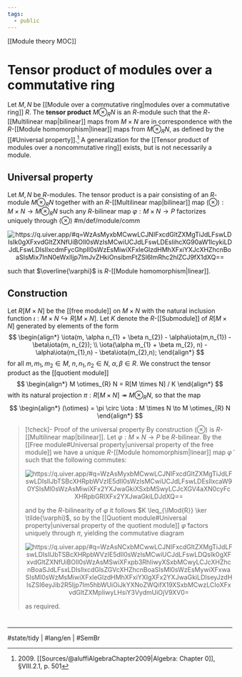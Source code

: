 ```yaml
---
tags:
  - public
---
```

[[Module theory MOC]]
# Tensor product of modules over a commutative ring

Let $M, N$ be [[Module over a commutative ring|modules over a commutative ring]] $R$.
The **tensor product** $M \otimes_{R} N$ is an $R$-module such that the $R$-[[Multilinear map|bilinear]] maps from $M \times N$ are in correspondence with the $R$-[[Module homomorphism|linear]] maps from $M \otimes_{R} N$, as defined by the [[#Universal property]].[^2009] 
A generalization for the [[Tensor product of modules over a noncommutative ring]] exists, but is not necessarily a module.

  [^2009]: 2009\. [[Sources/@aluffiAlgebraChapter2009|Algebra: Chapter 0]], §VIII.2.1, p. 501

## Universal property

Let $M, N$ be $R$-modules.
The tensor product is a pair consisting of an $R$-module $M \otimes_{R} N$ together with an $R$-[[Multilinear map|bilinear]] map $(\otimes) : M \times N \to M \otimes_{R} N$
such any $R$-bilinear map $\varphi : M \times N \to P$ factorizes uniquely through $(\otimes)$ #m/def/module/comm

<p align="center"><img align="center" src="https://i.upmath.me/svg/%0A%5Cusetikzlibrary%7Bcalc%7D%0A%5Cusetikzlibrary%7Bdecorations.pathmorphing%7D%0A%5Ctikzset%7Bcurve%2F.style%3D%7Bsettings%3D%7B%231%7D%2Cto%20path%3D%7B(%5Ctikztostart)%0A%20%20%20%20..%20controls%20(%24(%5Ctikztostart)!%5Cpv%7Bpos%7D!(%5Ctikztotarget)!%5Cpv%7Bheight%7D!270%3A(%5Ctikztotarget)%24)%0A%20%20%20%20and%20(%24(%5Ctikztostart)!1-%5Cpv%7Bpos%7D!(%5Ctikztotarget)!%5Cpv%7Bheight%7D!270%3A(%5Ctikztotarget)%24)%0A%20%20%20%20..%20(%5Ctikztotarget)%5Ctikztonodes%7D%7D%2C%0A%20%20%20%20settings%2F.code%3D%7B%5Ctikzset%7Bquiver%2F.cd%2C%231%7D%0A%20%20%20%20%20%20%20%20%5Cdef%5Cpv%23%231%7B%5Cpgfkeysvalueof%7B%2Ftikz%2Fquiver%2F%23%231%7D%7D%7D%2C%0A%20%20%20%20quiver%2F.cd%2Cpos%2F.initial%3D0.35%2Cheight%2F.initial%3D0%7D%0A%25%20TikZ%20arrowhead%2Ftail%20styles.%0A%5Ctikzset%7Btail%20reversed%2F.code%3D%7B%5Cpgfsetarrowsstart%7Btikzcd%20to%7D%7D%7D%0A%5Ctikzset%7B2tail%2F.code%3D%7B%5Cpgfsetarrowsstart%7BImplies%5Breversed%5D%7D%7D%7D%0A%5Ctikzset%7B2tail%20reversed%2F.code%3D%7B%5Cpgfsetarrowsstart%7BImplies%7D%7D%7D%0A%25%20TikZ%20arrow%20styles.%0A%5Ctikzset%7Bno%20body%2F.style%3D%7B%2Ftikz%2Fdash%20pattern%3Don%200%20off%201mm%7D%7D%0A%25%20https%3A%2F%2Fq.uiver.app%2F%23q%3DWzAsMyxbMCwwLCJNIFxcdGltZXMgTiJdLFswLDIsIk0gXFxvdGltZXNfUiBOIl0sWzIsMCwiUCJdLFswLDEsIihcXG90aW1lcykiLDJdLFswLDIsIlxcdmFycGhpIl0sWzEsMiwiXFxleGlzdHMhXFxiYXJcXHZhcnBoaSIsMix7InN0eWxlIjp7ImJvZHkiOnsibmFtZSI6ImRhc2hlZCJ9fX1dXQ%3D%3D%0A%5Cbegin%7Btikzcd%7D%5Bampersand%20replacement%3D%5C%26%5D%0A%09%7BM%20%5Ctimes%20N%7D%20%5C%26%5C%26%20P%20%5C%5C%0A%09%5C%5C%0A%09%7BM%20%5Cotimes_R%20N%7D%0A%09%5Carrow%5B%22%5Cvarphi%22%2C%20from%3D1-1%2C%20to%3D1-3%5D%0A%09%5Carrow%5B%22%7B(%5Cotimes)%7D%22'%2C%20from%3D1-1%2C%20to%3D3-1%5D%0A%09%5Carrow%5B%22%7B%5Cexists!%5Cbar%5Cvarphi%7D%22'%2C%20dashed%2C%20from%3D3-1%2C%20to%3D1-3%5D%0A%5Cend%7Btikzcd%7D%0A#invert" alt="https://q.uiver.app/#q=WzAsMyxbMCwwLCJNIFxcdGltZXMgTiJdLFswLDIsIk0gXFxvdGltZXNfUiBOIl0sWzIsMCwiUCJdLFswLDEsIihcXG90aW1lcykiLDJdLFswLDIsIlxcdmFycGhpIl0sWzEsMiwiXFxleGlzdHMhXFxiYXJcXHZhcnBoaSIsMix7InN0eWxlIjp7ImJvZHkiOnsibmFtZSI6ImRhc2hlZCJ9fX1dXQ==" /></p>

such that $\overline{\varphi}$ is $R$-[[Module homomorphism|linear]].

## Construction

Let $R[M \times N]$ be the [[free module]] on $M \times N$ with the natural inclusion function $\iota: M \times N \hookrightarrow R[M \times N]$.
Let $K$ denote the $R$-[[Submodule]] of $R[M \times N]$ generated by elements of the form
$$
\begin{align*}
\iota(m, \alpha n_{1} + \beta n_{2})  - \alpha\iota(m,n_{1}) - \beta\iota(m, n_{2}); \\
\iota(\alpha m_{1} + \beta m_{2}, n) - \alpha\iota(m_{1},n) - \beta\iota(m_{2},n);
\end{align*}
$$
for all $m,m_{1},m_{2} \in M$, $n,n_{1},n_{2} \in N$, $\alpha,\beta \in R$.
We construct the tensor product as the [[quotient module]]
$$
\begin{align*}
M \otimes_{R} N = R[M \times N] / K
\end{align*}
$$
with its natural projection $\pi : R[M \times N] \twoheadrightarrow M \otimes_{R} N$,
so that the map
$$
\begin{align*}
(\otimes) = \pi \circ \iota : M \times N \to M \otimes_{R} N
\end{align*}
$$

> [!check]- Proof of the universal property
> By construction $(\otimes)$ is $R$-[[Multilinear map|bilinear]].
> Let $\varphi : M \times N \to P$ be $R$-bilinear.
> By the [[Free module#Universal property|universal property of the free module]] we have a unique $R$-[[Module homomorphism|linear]] map $\tilde{\varphi}$ such that the following commutes:
>   
> <p align="center"><img align="center" src="https://i.upmath.me/svg/%0A%5Cusetikzlibrary%7Bcalc%7D%0A%5Cusetikzlibrary%7Bdecorations.pathmorphing%7D%0A%5Ctikzset%7Bcurve%2F.style%3D%7Bsettings%3D%7B%231%7D%2Cto%20path%3D%7B(%5Ctikztostart)%0A%20%20%20%20..%20controls%20(%24(%5Ctikztostart)!%5Cpv%7Bpos%7D!(%5Ctikztotarget)!%5Cpv%7Bheight%7D!270%3A(%5Ctikztotarget)%24)%0A%20%20%20%20and%20(%24(%5Ctikztostart)!1-%5Cpv%7Bpos%7D!(%5Ctikztotarget)!%5Cpv%7Bheight%7D!270%3A(%5Ctikztotarget)%24)%0A%20%20%20%20..%20(%5Ctikztotarget)%5Ctikztonodes%7D%7D%2C%0A%20%20%20%20settings%2F.code%3D%7B%5Ctikzset%7Bquiver%2F.cd%2C%231%7D%0A%20%20%20%20%20%20%20%20%5Cdef%5Cpv%23%231%7B%5Cpgfkeysvalueof%7B%2Ftikz%2Fquiver%2F%23%231%7D%7D%7D%2C%0A%20%20%20%20quiver%2F.cd%2Cpos%2F.initial%3D0.35%2Cheight%2F.initial%3D0%7D%0A%25%20TikZ%20arrowhead%2Ftail%20styles.%0A%5Ctikzset%7Btail%20reversed%2F.code%3D%7B%5Cpgfsetarrowsstart%7Btikzcd%20to%7D%7D%7D%0A%5Ctikzset%7B2tail%2F.code%3D%7B%5Cpgfsetarrowsstart%7BImplies%5Breversed%5D%7D%7D%7D%0A%5Ctikzset%7B2tail%20reversed%2F.code%3D%7B%5Cpgfsetarrowsstart%7BImplies%7D%7D%7D%0A%25%20TikZ%20arrow%20styles.%0A%5Ctikzset%7Bno%20body%2F.style%3D%7B%2Ftikz%2Fdash%20pattern%3Don%200%20off%201mm%7D%7D%0A%25%20https%3A%2F%2Fq.uiver.app%2F%23q%3DWzAsMyxbMCwwLCJNIFxcdGltZXMgTiJdLFswLDIsIlJbTSBcXHRpbWVzIE5dIl0sWzIsMCwiUCJdLFswLDEsIlxcaW90YSIsMl0sWzAsMiwiXFx2YXJwaGkiXSxbMSwyLCJcXGV4aXN0cyFcXHRpbGRlXFx2YXJwaGkiLDJdXQ%3D%3D%0A%5Cbegin%7Btikzcd%7D%5Bampersand%20replacement%3D%5C%26%5D%0A%09%7BM%20%5Ctimes%20N%7D%20%5C%26%5C%26%20P%20%5C%5C%0A%09%5C%5C%0A%09%7BR%5BM%20%5Ctimes%20N%5D%7D%0A%09%5Carrow%5B%22%5Cvarphi%22%2C%20from%3D1-1%2C%20to%3D1-3%5D%0A%09%5Carrow%5B%22%5Ciota%22'%2C%20from%3D1-1%2C%20to%3D3-1%5D%0A%09%5Carrow%5B%22%7B%5Cexists!%5Ctilde%5Cvarphi%7D%22'%2C%20from%3D3-1%2C%20to%3D1-3%5D%0A%5Cend%7Btikzcd%7D%0A#invert" alt="https://q.uiver.app/#q=WzAsMyxbMCwwLCJNIFxcdGltZXMgTiJdLFswLDIsIlJbTSBcXHRpbWVzIE5dIl0sWzIsMCwiUCJdLFswLDEsIlxcaW90YSIsMl0sWzAsMiwiXFx2YXJwaGkiXSxbMSwyLCJcXGV4aXN0cyFcXHRpbGRlXFx2YXJwaGkiLDJdXQ==" /></p>
> 
> and by the $R$-bilinearity of $\varphi$ it follows $K \leq_{\lMod{R}} \ker \tilde{\varphi}$,
> so by the [[Quotient module#Universal property|universal property of the quotient module]] $\tilde{\varphi}$ factors uniquely through $\pi$,
> yielding the commutative diagram
> 
> <p align="center"><img align="center" src="https://i.upmath.me/svg/%0A%5Cusetikzlibrary%7Bcalc%7D%0A%5Cusetikzlibrary%7Bdecorations.pathmorphing%7D%0A%5Ctikzset%7Bcurve%2F.style%3D%7Bsettings%3D%7B%231%7D%2Cto%20path%3D%7B(%5Ctikztostart)%0A%20%20%20%20..%20controls%20(%24(%5Ctikztostart)!%5Cpv%7Bpos%7D!(%5Ctikztotarget)!%5Cpv%7Bheight%7D!270%3A(%5Ctikztotarget)%24)%0A%20%20%20%20and%20(%24(%5Ctikztostart)!1-%5Cpv%7Bpos%7D!(%5Ctikztotarget)!%5Cpv%7Bheight%7D!270%3A(%5Ctikztotarget)%24)%0A%20%20%20%20..%20(%5Ctikztotarget)%5Ctikztonodes%7D%7D%2C%0A%20%20%20%20settings%2F.code%3D%7B%5Ctikzset%7Bquiver%2F.cd%2C%231%7D%0A%20%20%20%20%20%20%20%20%5Cdef%5Cpv%23%231%7B%5Cpgfkeysvalueof%7B%2Ftikz%2Fquiver%2F%23%231%7D%7D%7D%2C%0A%20%20%20%20quiver%2F.cd%2Cpos%2F.initial%3D0.35%2Cheight%2F.initial%3D0%7D%0A%25%20TikZ%20arrowhead%2Ftail%20styles.%0A%5Ctikzset%7Btail%20reversed%2F.code%3D%7B%5Cpgfsetarrowsstart%7Btikzcd%20to%7D%7D%7D%0A%5Ctikzset%7B2tail%2F.code%3D%7B%5Cpgfsetarrowsstart%7BImplies%5Breversed%5D%7D%7D%7D%0A%5Ctikzset%7B2tail%20reversed%2F.code%3D%7B%5Cpgfsetarrowsstart%7BImplies%7D%7D%7D%0A%25%20TikZ%20arrow%20styles.%0A%5Ctikzset%7Bno%20body%2F.style%3D%7B%2Ftikz%2Fdash%20pattern%3Don%200%20off%201mm%7D%7D%0A%25%20https%3A%2F%2Fq.uiver.app%2F%23q%3DWzAsNCxbMCwwLCJNIFxcdGltZXMgTiJdLFswLDIsIlJbTSBcXHRpbWVzIE5dIl0sWzIsMCwiUCJdLFswLDQsIk0gXFxvdGltZXNfUiBOIl0sWzAsMSwiXFxpb3RhIiwyXSxbMCwyLCJcXHZhcnBoaSJdLFsxLDIsIlxcdGlsZGVcXHZhcnBoaSIsMl0sWzEsMywiXFxwaSIsMl0sWzMsMiwiXFxleGlzdHMhXFxiYXIgXFx2YXJwaGkiLDIseyJzdHlsZSI6eyJib2R5Ijp7Im5hbWUiOiJkYXNoZWQifX19XSxbMCwzLCIoXFxvdGltZXMpIiwyLHsiY3VydmUiOjV9XV0%3D%0A%5Cbegin%7Btikzcd%7D%5Bampersand%20replacement%3D%5C%26%5D%0A%09%7BM%20%5Ctimes%20N%7D%20%5C%26%5C%26%20P%20%5C%5C%0A%09%5C%5C%0A%09%7BR%5BM%20%5Ctimes%20N%5D%7D%20%5C%5C%0A%09%5C%5C%0A%09%7BM%20%5Cotimes_R%20N%7D%0A%09%5Carrow%5B%22%5Cvarphi%22%2C%20from%3D1-1%2C%20to%3D1-3%5D%0A%09%5Carrow%5B%22%5Ciota%22'%2C%20from%3D1-1%2C%20to%3D3-1%5D%0A%09%5Carrow%5B%22%7B(%5Cotimes)%7D%22'%2C%20curve%3D%7Bheight%3D30pt%7D%2C%20from%3D1-1%2C%20to%3D5-1%5D%0A%09%5Carrow%5B%22%7B%5Ctilde%5Cvarphi%7D%22'%2C%20from%3D3-1%2C%20to%3D1-3%5D%0A%09%5Carrow%5B%22%5Cpi%22'%2C%20from%3D3-1%2C%20to%3D5-1%5D%0A%09%5Carrow%5B%22%7B%5Cexists!%5Cbar%20%5Cvarphi%7D%22'%2C%20dashed%2C%20from%3D5-1%2C%20to%3D1-3%5D%0A%5Cend%7Btikzcd%7D%0A#invert" alt="https://q.uiver.app/#q=WzAsNCxbMCwwLCJNIFxcdGltZXMgTiJdLFswLDIsIlJbTSBcXHRpbWVzIE5dIl0sWzIsMCwiUCJdLFswLDQsIk0gXFxvdGltZXNfUiBOIl0sWzAsMSwiXFxpb3RhIiwyXSxbMCwyLCJcXHZhcnBoaSJdLFsxLDIsIlxcdGlsZGVcXHZhcnBoaSIsMl0sWzEsMywiXFxwaSIsMl0sWzMsMiwiXFxleGlzdHMhXFxiYXIgXFx2YXJwaGkiLDIseyJzdHlsZSI6eyJib2R5Ijp7Im5hbWUiOiJkYXNoZWQifX19XSxbMCwzLCIoXFxvdGltZXMpIiwyLHsiY3VydmUiOjV9XV0=" /></p>
> 
> as required. <span class="QED"/>

#
---
#state/tidy | #lang/en | #SemBr
